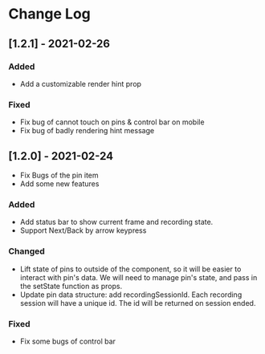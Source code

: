 
# Change Log

## [1.2.1] - 2021-02-26
 
### Added
- Add a customizable render hint prop
 
### Fixed
- Fix bug of cannot touch on pins & control bar on mobile
- Fix bug of badly rendering hint message
 
## [1.2.0] - 2021-02-24
 
- Fix Bugs of the pin item
- Add some new features
 
### Added
- Add status bar to show current frame and recording state.
- Support Next/Back by arrow keypress
 
### Changed
- Lift state of pins to outside of the component, so it will be easier to interact with pin's data. We will need to manage pin's state, and pass in the setState function as props.
- Update pin data structure: add recordingSessionId. Each recording session will have a unique id. The id will be returned on session ended.
 
### Fixed
- Fix some bugs of control bar